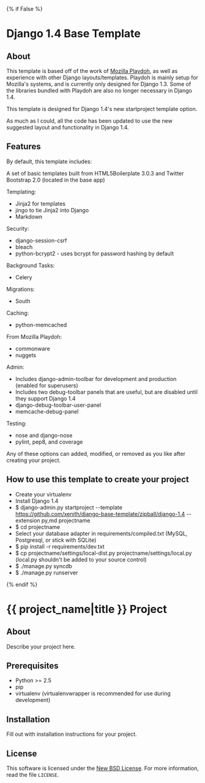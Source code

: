 {% if False %}
# Django 1.4 Base Template #

## About ##

This template is based off of the work of [Mozilla Playdoh][playdoh], as well as
experience with other Django layouts/templates. Playdoh is mainly setup for
Mozilla's systems, and is currently only designed for Django 1.3. Some of the
libraries bundled with Playdoh are also no longer necessary in Django 1.4.

This template is designed for Django 1.4's new startproject template option.

As much as I could, all the code has been updated to use the new suggested layout
and functionality in Django 1.4.

[playdoh]: https://github.com/mozilla/playdoh

## Features ##

By default, this template includes:

A set of basic templates built from HTML5Boilerplate 3.0.3 and Twitter Bootstrap 2.0 (located in the
base app)

Templating:

- Jinja2 for templates
 - jingo to tie Jinja2 into Django
- Markdown

Security:

- django-session-csrf
- bleach
- python-bcrypt2 - uses bcrypt for password hashing by default

Background Tasks:

- Celery

Migrations:

- South

Caching:

- python-memcached

From Mozilla Playdoh:

- commonware
- nuggets

Admin:

- Includes django-admin-toolbar for development and production (enabled for superusers)
- Includes two debug-toolbar panels that are useful, but are disabled until they support Django 1.4
 - django-debug-toolbar-user-panel
 - memcache-debug-panel

Testing:

- nose and django-nose
- pylint, pep8, and coverage

Any of these options can added, modified, or removed as you like after creating your project.

## How to use this template to create your project ##

- Create your virtualenv
- Install Django 1.4
- $ django-admin.py startproject --template https://github.com/xenith/django-base-template/zipball/django-1.4 --extension py,md projectname
- $ cd projectname
- Select your database adapter in requirements/compiled.txt (MySQL, Postgresql, or stick with SQLite)
- $ pip install -r requirements/dev.txt
- $ cp projectname/settings/local-dist.py projectname/settings/local.py (local.py shouldn't be added
  to your source control)
- $ ./manage.py syncdb
- $ ./manage.py runserver

{% endif %}
# {{ project_name|title }} Project #

## About ##

Describe your project here.

## Prerequisites ##

- Python >= 2.5
- pip
- virtualenv (virtualenvwrapper is recommended for use during development)

## Installation ##

Fill out with installation instructions for your project.


License
-------
This software is licensed under the [New BSD License][BSD]. For more
information, read the file ``LICENSE``.

[BSD]: http://opensource.org/licenses/BSD-3-Clause
